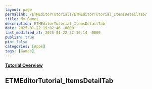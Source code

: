```yaml
---
layout: page
permalink: /ETMEditorTutorials/ETMEditorTutorial_ItemsDetailTab/
title: My Games
description: ETMEditorTutorial_ItemsDetailTab
date: 2025-01-22 19:02:46 -0000
last_modified_at: 2025-01-22 22:16:14 -0000
publish: true
pin: false
categories: [Apps]
tags: [Games]
---
```


**[Tutorial Overview](/ETMEditorTutorials/ETMEditorTutorial)**

## ETMEditorTutorial_ItemsDetailTab